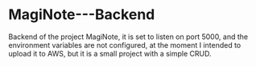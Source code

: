 # MagiNote---Backend
Backend of the project MagiNote, it is set to listen on port 5000, and the environment variables are not configured, at the moment I intended to upload it to AWS, but it is a small project with a simple CRUD. 
